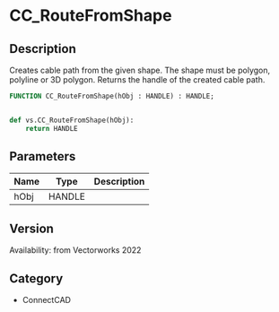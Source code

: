 # CC_RouteFromShape

## Description
Creates cable path from the given shape. The shape must be polygon, polyline or 3D polygon. Returns the handle of the created cable path.

```pascal
FUNCTION CC_RouteFromShape(hObj : HANDLE) : HANDLE;
```

```python

def vs.CC_RouteFromShape(hObj):
    return HANDLE
```

## Parameters
|Name|Type|Description|
|---|---|---|
|hObj|HANDLE||

## Version
Availability: from Vectorworks 2022
## Category
* ConnectCAD

